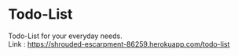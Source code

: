 # Todo-List

Todo-List for your everyday needs.<br />
Link : https://shrouded-escarpment-86259.herokuapp.com/todo-list
